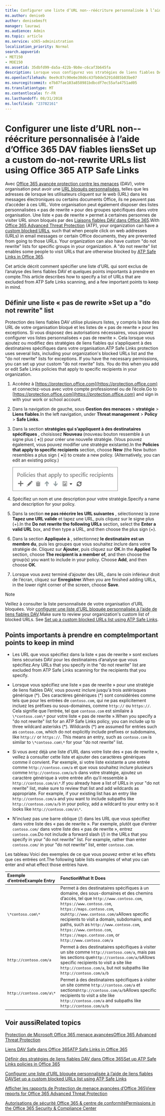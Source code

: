 ```yaml
---
title: Configurer une liste d’URL non--réécriture personnalisée à l’aide d’Office 365 DAV fiables liens
ms.author: deniseb
author: denisebmsft
manager: laurawi
ms.audience: Admin
ms.topic: article
ms.service: o365-administration
localization_priority: Normal
search.appverid:
- MET150
- MOE150
ms.assetid: 35dbfd99-da5a-422b-9b0e-c6caf3b645fa
description: Lorsque vous configurez vos stratégies de liens fiables DAV, vous pouvez inclure une réécriture non ' liste d’URL pour activer certaines personnes de votre organisation à visiter des sites que vous incluez dans votre liste.
ms.openlocfilehash: 0ee9c87c90e6e30d6c43fb0de5291dd85b03be07
ms.sourcegitcommit: e7b87fae103a858981bdbcdf7ec55afa4751ad05
ms.translationtype: MT
ms.contentlocale: fr-FR
ms.lasthandoff: 08/31/2018
ms.locfileid: "23782161"
---
```

# <a name="set-up-a-custom-do-not-rewrite-urls-list-using-office-365-atp-safe-links"></a><span data-ttu-id="e5484-103">Configurer une liste d’URL non--réécriture personnalisée à l’aide d’Office 365 DAV fiables liens</span><span class="sxs-lookup"><span data-stu-id="e5484-103">Set up a custom do-not-rewrite URLs list using Office 365 ATP Safe Links</span></span>

<span data-ttu-id="e5484-p101">Avec [Office 365 avancée protection contre les menaces](office-365-atp.md) (DAV), votre organisation peut avoir une [URL bloqués personnalisées](set-up-a-custom-blocked-urls-list-wtih-atp.md), telles que les adresses de lorsque les utilisateurs cliquent sur le web (URL) dans les messages électroniques ou certains documents Office, ils ne peuvent pas d’accéder à ces URL. Votre organisation peut également disposer des listes personnalisées « pas de rewrite » pour des groupes spécifiques dans votre organisation. Une liste « pas de rewrite » permet à certaines personnes de visiter URL sinon bloqués par des [Liaisons fiables DAV dans Office 365](atp-safe-links.md).</span><span class="sxs-lookup"><span data-stu-id="e5484-p101">With [Office 365 Advanced Threat Protection](office-365-atp.md) (ATP), your organization can have a [custom blocked URLs](set-up-a-custom-blocked-urls-list-wtih-atp.md), such that when people click on web addresses (URLs) in email messages or certain Office documents, they are prevented from going to those URLs. Your organization can also have custom "do not rewrite" lists for specific groups in your organization. A "do not rewrite" list enables some people to visit URLs that are otherwise blocked by [ATP Safe Links in Office 365](atp-safe-links.md).</span></span> 
  
<span data-ttu-id="e5484-107">Cet article décrit comment spécifier une liste d’URL qui sont exclus de l’analyse des liens fiables DAV et quelques points importants à prendre en compte.</span><span class="sxs-lookup"><span data-stu-id="e5484-107">This article describes how to specify a list of URLs that are excluded from ATP Safe Links scanning, and a few important points to keep in mind.</span></span>

## <a name="set-up-a-do-not-rewrite-list"></a><span data-ttu-id="e5484-108">Définir une liste « pas de rewrite »</span><span class="sxs-lookup"><span data-stu-id="e5484-108">Set up a "do not rewrite" list</span></span>

<span data-ttu-id="e5484-p102">Protection des liens fiables DAV utilise plusieurs listes, y compris la liste des URL de votre organisation bloqué et les listes de « pas de rewrite » pour les exceptions. Si vous disposez des autorisations nécessaires, vous pouvez configurer vos listes personnalisées « pas de rewrite ». Cela lorsque vous ajoutez ou modifiez des stratégies de liens fiables qui s’appliquent à des destinataires spécifiques dans votre organisation.</span><span class="sxs-lookup"><span data-stu-id="e5484-p102">ATP Safe Links protection uses several lists, including your organization's blocked URLs list and the "do not rewrite" lists for exceptions. If you have the necessary permissions, you can set up your custom "do not rewrite" lists. You do this when you add or edit Safe Links policies that apply to specific recipients in your organization.</span></span> 
  
1. <span data-ttu-id="e5484-112">Accédez à [https://protection.office.com](https://protection.office.com) et connectez-vous avec votre compte professionnel ou de l’école.</span><span class="sxs-lookup"><span data-stu-id="e5484-112">Go to [https://protection.office.com](https://protection.office.com) and sign in with your work or school account.</span></span> 
    
2. <span data-ttu-id="e5484-113">Dans la navigation de gauche, sous **Gestion des menaces** \> **stratégie** \> **Liens fiables**.</span><span class="sxs-lookup"><span data-stu-id="e5484-113">In the left navigation, under **Threat management** \> **Policy** \> **Safe Links**.</span></span>
    
3. <span data-ttu-id="e5484-p103">Dans la section **stratégies qui s’appliquent à des destinataires spécifiques** , choisissez **Nouveau** (nouveau bouton ressemble à un signe plus ( **+**)) pour créer une nouvelle stratégie. (Vous pouvez également, vous pouvez modifier une stratégie existante).</span><span class="sxs-lookup"><span data-stu-id="e5484-p103">In the **Policies that apply to specific recipients** section, choose **New** (the New button resembles a plus sign ( **+**)) to create a new policy. (Alternatively, you can edit an existing policy.)</span></span>
    
    ![Cliquez sur Nouveau pour ajouter une stratégie de liens sécurisés pour les destinataires de messages électroniques spécifique](media/01073f42-3cec-4ddb-8c10-4d33ec434676.png)
  
4. <span data-ttu-id="e5484-117">Spécifiez un nom et une description pour votre stratégie.</span><span class="sxs-lookup"><span data-stu-id="e5484-117">Specify a name and description for your policy.</span></span>
    
5. <span data-ttu-id="e5484-118">Dans la section **ne pas réécrire les URL suivantes** , sélectionnez la zone **Tapez une URL valide** et tapez une URL, puis cliquez sur le signe plus (+).</span><span class="sxs-lookup"><span data-stu-id="e5484-118">In the **Do not rewrite the following URLs** section, select the **Enter a valid URL** box, and then type a URL, and then choose the plus sign (+).</span></span> 
    
6. <span data-ttu-id="e5484-p104">Dans la section **Appliquée à** , sélectionnez **le destinataire est un membre du**, puis les groupes que vous souhaitez inclure dans votre stratégie de. Cliquez sur **Ajouter**, puis cliquez sur **OK**.</span><span class="sxs-lookup"><span data-stu-id="e5484-p104">In the **Applied To** section, choose **The recipient is a member of**, and then choose the group(s) you want to include in your policy. Choose **Add**, and then choose **OK**.</span></span>
    
7. <span data-ttu-id="e5484-121">Lorsque vous avez terminé d’ajouter des URL, dans le coin inférieur droit de l’écran, cliquez sur **Enregistrer**.</span><span class="sxs-lookup"><span data-stu-id="e5484-121">When you are finished adding URLs, in the lower right corner of the screen, choose **Save**.</span></span>
    
> [!NOTE]
> <span data-ttu-id="e5484-p105">Veillez à consulter la liste personnalisée de votre organisation d’URL bloquées. Voir [configurer une liste d’URL bloquée personnalisée à l’aide de liens fiables DAV](set-up-a-custom-blocked-urls-list-wtih-atp.md).</span><span class="sxs-lookup"><span data-stu-id="e5484-p105">Make sure to review your organization's custom list of blocked URLs. See [Set up a custom blocked URLs list using ATP Safe Links](set-up-a-custom-blocked-urls-list-wtih-atp.md).</span></span> 
  
## <a name="important-points-to-keep-in-mind"></a><span data-ttu-id="e5484-124">Points importants à prendre en compte</span><span class="sxs-lookup"><span data-stu-id="e5484-124">Important points to keep in mind</span></span>

- <span data-ttu-id="e5484-125">Les URL que vous spécifiez dans la liste « pas de rewrite » sont exclues liens sécurisés DAV pour les destinataires d’analyse que vous spécifiez.</span><span class="sxs-lookup"><span data-stu-id="e5484-125">Any URLs that you specify in the "do not rewrite" list are excluded from ATP Safe Links scanning for the recipients that you specify.</span></span>
 
- <span data-ttu-id="e5484-p106">Lorsque vous spécifiez une liste « pas de rewrite » pour une stratégie de liens fiables DAV, vous pouvez inclure jusqu'à trois astérisques générique (\*). Des caractères génériques (\*) sont considérées comme tels que pour les entrées de `contoso.com`, qui ne pas explicitement incluez les préfixes ou sous-domaines, comme `http://` ou `https://`. Cela signifie que l’entrée, tel que `contoso.com` est similaire à `\*contoso.com\*` pour votre liste « pas de rewrite ».</span><span class="sxs-lookup"><span data-stu-id="e5484-p106">When you specify a "do not rewrite" list for an ATP Safe Links policy, you can include up to three wildcard asterisks (\*). Wildcards (\*) are assumed for entries such as `contoso.com`, which do not explicitly include prefixes or subdomains, like `http://` or `https://`. This means an entry, such as `contoso.com` is similar to `\*contoso.com\*` for your "do not rewrite" list.</span></span>

- <span data-ttu-id="e5484-p107">Si vous avez déjà une liste d’URL dans votre liste des « pas de rewrite », veillez à consulter cette liste et ajouter des caractères génériques comme il convient. Par exemple, si votre liste existante a une entrée comme `http://contoso.com/a` et que vous souhaitez inclure plusieurs comme `http://contoso.com/a/b` dans votre stratégie, ajoutez un caractère générique à votre entrée afin qu’il ressemble à `http://contoso.com/a\*`.</span><span class="sxs-lookup"><span data-stu-id="e5484-p107">If you already have a list of URLs in your "do not rewrite" list, make sure to review that list and add wildcards as appropriate. For example, if your existing list has an entry like `http://contoso.com/a` and you want to include subpaths like `http://contoso.com/a/b` in your policy, add a wildcard to your entry so it looks like `http://contoso.com/a\*`.</span></span>
    
- <span data-ttu-id="e5484-p108">N’incluez pas une barre oblique (/) dans les URL que vous spécifiez dans votre liste des « pas de rewrite ». Par exemple, plutôt que d’entrer `contoso.com/` dans votre liste des « pas de rewrite », entrez `contoso.com`.</span><span class="sxs-lookup"><span data-stu-id="e5484-p108">Do not include a forward slash (/) in the URLs that you specify in your "do not rewrite" list. For example, rather than enter `contoso.com/` in your "do not rewrite" list, enter `contoso.com`.</span></span>
    
<span data-ttu-id="e5484-133">Les tableau Voici des exemples de ce que vous pouvez entrer et les effets que ces entrées ont.</span><span class="sxs-lookup"><span data-stu-id="e5484-133">The following table lists examples of what you can enter and what effect those entries have.</span></span>
    
|<span data-ttu-id="e5484-134">**Exemple d’entrée**</span><span class="sxs-lookup"><span data-stu-id="e5484-134">**Example Entry**</span></span>|<span data-ttu-id="e5484-135">**Fonction**</span><span class="sxs-lookup"><span data-stu-id="e5484-135">**What It Does**</span></span>|
|:-----|:-----|
|`\*contoso.com\*`  <br/> |<span data-ttu-id="e5484-136">Permet à des destinataires spécifiques à un domaine, des sous-domaines et des chemins d’accès, tel que `http://www.contoso.com`, `https://www.contoso.com`, `https://maps.contoso.com`, ou`http://www.contoso.com/a`</span><span class="sxs-lookup"><span data-stu-id="e5484-136">Allows specific recipients to visit a domain, subdomains, and paths, such as `http://www.contoso.com`, `https://www.contoso.com`, `https://maps.contoso.com`, or `http://www.contoso.com/a`</span></span>  <br/> |
|`http://contoso.com/a`  <br/> |<span data-ttu-id="e5484-137">Permet à des destinataires spécifiques à visiter un site comme `http://contoso.com/a`, mais pas les sections que`http://contoso.com/a/b`</span><span class="sxs-lookup"><span data-stu-id="e5484-137">Allows specific recipients to visit a site like `http://contoso.com/a`, but not subpaths like `http://contoso.com/a/b`</span></span>  <br/> |
|`http://contoso.com/a\*`  <br/> |<span data-ttu-id="e5484-138">Permet à des destinataires spécifiques à visiter un site comme `http://contoso.com/a` et sections`http://contoso.com/a/b`</span><span class="sxs-lookup"><span data-stu-id="e5484-138">Allows specific recipients to visit a site like `http://contoso.com/a` and subpaths like `http://contoso.com/a/b`</span></span>  <br/> |
   
  

## <a name="related-topics"></a><span data-ttu-id="e5484-139">Voir aussi</span><span class="sxs-lookup"><span data-stu-id="e5484-139">Related topics</span></span>

[<span data-ttu-id="e5484-140">Protection de Microsoft Office 365 menace avancées</span><span class="sxs-lookup"><span data-stu-id="e5484-140">Office 365 Advanced Threat Protection</span></span>](office-365-atp.md)
  
[<span data-ttu-id="e5484-141">Liens DAV Safe dans Office 365</span><span class="sxs-lookup"><span data-stu-id="e5484-141">ATP Safe Links in Office 365</span></span>](atp-safe-links.md)
  
[<span data-ttu-id="e5484-142">Définir des stratégies de liens fiables DAV dans Office 365</span><span class="sxs-lookup"><span data-stu-id="e5484-142">Set up ATP Safe Links policies in Office 365</span></span>](set-up-atp-safe-links-policies.md)
  
[<span data-ttu-id="e5484-143">Configurer une liste d’URL bloquée personnalisée à l’aide de liens fiables DAV</span><span class="sxs-lookup"><span data-stu-id="e5484-143">Set up a custom blocked URLs list using ATP Safe Links</span></span>](set-up-a-custom-blocked-urls-list-wtih-atp.md)

[<span data-ttu-id="e5484-144">Afficher les rapports de Protection de menace avancées d’Office 365</span><span class="sxs-lookup"><span data-stu-id="e5484-144">View reports for Office 365 Advanced Threat Protection</span></span>](view-reports-for-atp.md)

[<span data-ttu-id="e5484-145">Autorisations de sécurité Office 365 &amp; centre de conformité</span><span class="sxs-lookup"><span data-stu-id="e5484-145">Permissions in the Office 365 Security &amp; Compliance Center</span></span>](permissions-in-the-security-and-compliance-center.md)
  

